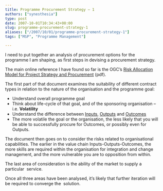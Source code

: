 ```yaml
---
title: Programme Procurement Strategy – 1
authors: ["synesthesia"]
type: post
date: 2007-10-01T10:34:43+00:00
slug: programme-procurement-strategy-1 
aliases: ["/2007/10/01/programme-procurement-strategy-1"]
tags: ["MSP", "Programme Management"]

---
```

I need to put together an analysis of procurement options for the programme I am shaping, as first steps in devising a procurement strategy.

The main online reference I have found so far is the OGC&#8217;s [Risk Allocation Model for Project Strategy and Procurement][1] (pdf).

The first part of that document examines the suitability of different contract types in relation to the nature of the organisation and the programme goal:

  * Understand overall programme goal
  * Think about life-cycle of that goal, and of the sponsoring organisation – i.e. **Volatility**
  * Understand the difference between [Inputs][2], [Outputs][3] and [Outcomes][4]
  * The more volatile the goal or the organisation, the less likely that you will be able to successfully procure for Outcomes, or possibly even for Outputs.

The document then goes on to consider the risks related to organisational capabilities. The earlier in the value chain Inputs-Outputs-Outcomes, the more skills are required within the organisation for integration and change management, and the more vulnerable you are to opposition from within.

The last area of consideration is the ability of the market to supply a particular  service.

Once all three areas have been analysed, it&#8217;s likely that further iteration will be required to converge the  solution.

 [1]: https://www.ogc.gov.uk/documents/RiskAllocationModel.pdf
 [2]: https://synesthesia.co.uk/msp/wiki/Input
 [3]: https://synesthesia.co.uk/msp/wiki/Output
 [4]: https://synesthesia.co.uk/msp/wiki/Outcome

